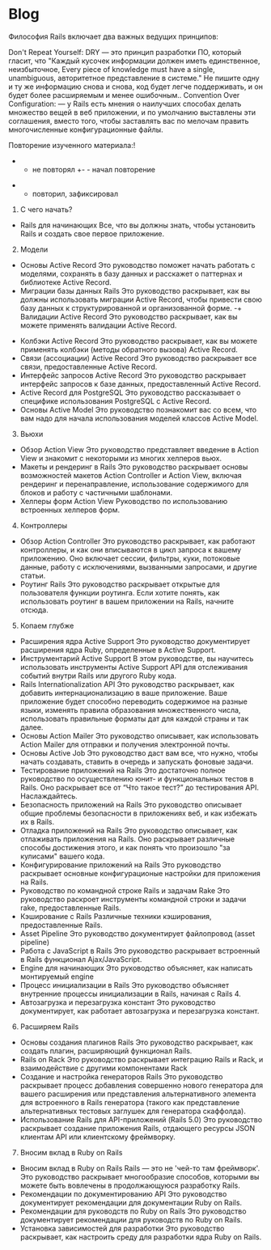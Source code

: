  # Blog
 
 Философия Rails включает два важных ведущих принципов:

 Don't Repeat Yourself: DRY — это принцип разработки ПО, который гласит, что "Каждый кусочек информации должен иметь единственное, неизбыточное, Every piece of knowledge must have a single, unambiguous, авторитетное представление в системе." Не пишите одну и ту же информацию снова и снова, код будет легче поддерживать, и он будет более расширяемым и менее ошибочным..
 Convention Over Configuration: — у Rails есть мнения о наилучших способах делать множество вещей в веб приложении, и по умолчанию выставлены эти соглашения, вместо того, чтобы заставлять вас по мелочам править многочисленные конфигурационные файлы.


Повторение изученного материала:!

-   - не повторял
+-  - начал повторение
+   - повторил, зафиксировал

1. С чего начать?
+ Rails для начинающих
   Все, что вы должны знать, чтобы установить Rails и создать свое первое приложение.

2. Модели
+ Основы Active Record
   Это руководство поможет начать работать с моделями, сохранять в базу данных и расскажет о паттернах и библиотеке Active Record.
+ Миграции базы данных Rails
   Это руководство раскрывает, как вы должны использовать миграции Active Record, чтобы привести свою базу данных к структурированной и организованной форме.
-+ Валидации Active Record
   Это руководство раскрывает, как вы можете применять валидации Active Record.
- Колбэки Active Record
   Это руководство раскрывает, как вы можете применять колбэки (методы обратного вызова) Active Record.
- Связи (ассоциации) Active Record
   Это руководство раскрывает все связи, предоставленные Active Record.
- Интерфейс запросов Active Record
   Это руководство раскрывает интерфейс запросов к базе данных, предоставленный Active Record.
- Active Record для PostgreSQL
   Это руководство рассказывает о специфике использования PostgreSQL с Active Record.
- Основы Active Model
   Это руководство познакомит вас со всем, что вам надо для начала использования моделей классов Active Model.

3. Вьюхи
- Обзор Action View
   Это руководство представляет введение в Action View и знакомит с некоторыми из многих хелперов вьюх.
- Макеты и рендеринг в Rails
   Это руководство раскрывает основы возможностей макетов Action Controller и Action View, включая рендеринг и перенаправление, использование содержимого для блоков и работу с частичными шаблонами.
- Хелперы форм Action View
   Руководство по использованию встроенных хелперов форм.

4. Контроллеры
- Обзор Action Controller
   Это руководство раскрывает, как работают контроллеры, и как они вписываются в цикл запроса к вашему приложению. Оно включает сессии, фильтры, куки, потоковые данные, работу с исключениями, вызванными запросами, и другие статьи.
- Роутинг Rails
   Это руководство раскрывает открытые для пользователя функции роутинга. Если хотите понять, как использовать роутинг в вашем приложении на Rails, начните отсюда.

5. Копаем глубже
- Расширения ядра Active Support
   Это руководство документирует расширения ядра Ruby, определенные в Active Support.
- Инструментарий Active Support
   В этом руководстве, вы научитесь использовать инструменты Active Support API для отслеживания событий внутри Rails или другого Ruby кода.
- Rails Internationalization API
   Это руководство раскрывает, как добавить интернационализацию в ваше приложение. Ваше приложение будет способно переводить содержимое на разные языки, изменять правила образования множественного числа, использовать правильные форматы дат для каждой страны и так далее.
- Основы Action Mailer
   Это руководство описывает, как использовать Action Mailer для отправки и получения электронной почты.
- Основы Active Job
   Это руководство даст вам все, что нужно, чтобы начать создавать, ставить в очередь и запускать фоновые задачи.
- Тестирование приложений на Rails
   Это достаточно полное руководство по осуществлению юнит- и функциональных тестов в Rails. Оно раскрывает все от “Что такое тест?” до тестирования API. Наслаждайтесь.
- Безопасность приложений на Rails
   Это руководство описывает общие проблемы безопасности в приложениях веб, и как избежать их в Rails.
- Отладка приложений на Rails
   Это руководство описывает, как отлаживать приложения на Rails. Оно раскрывает различные способы достижения этого, и как понять что произошло "за кулисами" вашего кода.
- Конфигурирование приложений на Rails
   Это руководство раскрывает основные конфигурационые настройки для приложения на Rails.
- Руководство по командной строке Rails и задачам Rake
   Это руководство раскроет инструменты командной строки и задачи rake, предоставленные Rails.
- Кэширование с Rails
   Различные техники кэширования, предоставленные Rails.
- Asset Pipeline
   Это руководство документирует файлопровод (asset pipeline)
- Работа с JavaScript в Rails
   Это руководство раскрывает встроенный в Rails функционал Ajax/JavaScript.
- Engine для начинающих
   Это руководство объясняет, как написать монтируемый engine
- Процесс инициализации в Rails
   Это руководство объясняет внутренние процессы инициализации в Rails, начиная с Rails 4.
- Автозагрузка и перезагрузка констант
   Это руководство документирует, как работает автозагрузка и перезагрузка констант.

6. Расширяем Rails
- Основы создания плагинов Rails
   Это руководство раскрывает, как создать плагин, расширяющий функционал Rails.
- Rails on Rack
   Это руководство раскрывает интеграцию Rails и Rack, и взаимодействие с другими компонентами Rack
- Создание и настройка генераторов Rails
   Это руководство раскрывает процесс добавления совершенно нового генератора для вашего расширения или представления альтернативного элемента для встроенного в Rails генератора (такого как представление альтернативных тестовых заглушек для генератора скаффолда).
- Использование Rails для API-приложений (Rails 5.0)
   Это руководство раскрывает создание приложения Rails, отдающего ресурсы JSON клиентам API или клиентскому фреймворку.

7. Вносим вклад в Ruby on Rails
- Вносим вклад в Ruby on Rails
   Rails — это не 'чей-то там фреймворк'. Это руководство раскрывает многообразие способов, которыми вы можете быть вовлечены в продолжающуюся разработку Rails.
- Рекомендации по документированию API
   Это руководство документирует рекомендации для документации Ruby on Rails.
- Рекомендации для руководств по Ruby on Rails
   Это руководство документирует рекомендации для руководств по Ruby on Rails.
- Установка зависимостей для разработки
   Это руководство раскрывает, как настроить среду для разработки ядра Ruby on Rails.
